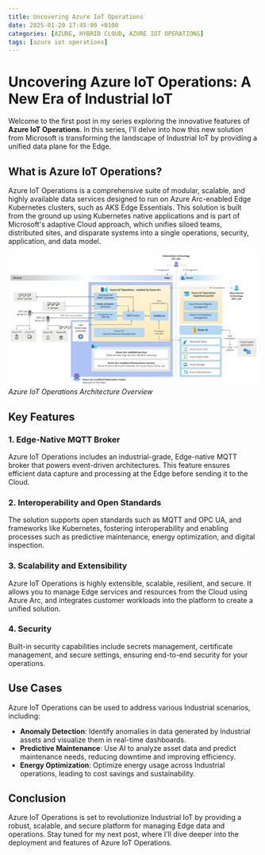```yaml
---
title: Uncovering Azure IoT Operations
date: 2025-01-20 17:45:00 +0100
categories: [AZURE, HYBRID CLOUD, AZURE IOT OPERATIONS]
tags: [azure iot operations]
---
```


# Uncovering Azure IoT Operations: A New Era of Industrial IoT

Welcome to the first post in my series exploring the innovative features of **Azure IoT Operations**. In this series, I'll delve into how this new solution from Microsoft is transforming the landscape of Industrial IoT by providing a unified data plane for the Edge.

## What is Azure IoT Operations?

Azure IoT Operations is a comprehensive suite of modular, scalable, and highly available data services designed to run on Azure Arc-enabled Edge Kubernetes clusters, such as AKS Edge Essentials. This solution is built from the ground up using Kubernetes native applications and is part of Microsoft's adaptive Cloud approach, which unifies siloed teams, distributed sites, and disparate systems into a single operations, security, application, and data model.

![Azure IoT Operations Architecture Overview](/assets/img/aio-architecture.png)
_Azure IoT Operations Architecture Overview_

## Key Features

### 1. **Edge-Native MQTT Broker**
Azure IoT Operations includes an industrial-grade, Edge-native MQTT broker that powers event-driven architectures. This feature ensures efficient data capture and processing at the Edge before sending it to the Cloud.

### 2. **Interoperability and Open Standards**
The solution supports open standards such as MQTT and OPC UA, and frameworks like Kubernetes, fostering interoperability and enabling processes such as predictive maintenance, energy optimization, and digital inspection.

### 3. **Scalability and Extensibility**
Azure IoT Operations is highly extensible, scalable, resilient, and secure. It allows you to manage Edge services and resources from the Cloud using Azure Arc, and integrates customer workloads into the platform to create a unified solution.

### 4. **Security**
Built-in security capabilities include secrets management, certificate management, and secure settings, ensuring end-to-end security for your operations.

## Use Cases

Azure IoT Operations can be used to address various Industrial scenarios, including:

- **Anomaly Detection**: Identify anomalies in data generated by Industrial assets and visualize them in real-time dashboards.
- **Predictive Maintenance**: Use AI to analyze asset data and predict maintenance needs, reducing downtime and improving efficiency.
- **Energy Optimization**: Optimize energy usage across Industrial operations, leading to cost savings and sustainability.

## Conclusion

Azure IoT Operations is set to revolutionize Industrial IoT by providing a robust, scalable, and secure platform for managing Edge data and operations. Stay tuned for my next post, where I'll dive deeper into the deployment and features of Azure IoT Operations.